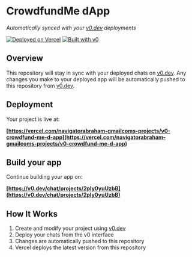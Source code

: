# CrowdfundMe dApp

*Automatically synced with your [v0.dev](https://v0.dev) deployments*

[![Deployed on Vercel](https://img.shields.io/badge/Deployed%20on-Vercel-black?style=for-the-badge&logo=vercel)](https://vercel.com/navigatorabraham-gmailcoms-projects/v0-crowdfund-me-d-app)
[![Built with v0](https://img.shields.io/badge/Built%20with-v0.dev-black?style=for-the-badge)](https://v0.dev/chat/projects/2pIy0yuUzbB)

## Overview

This repository will stay in sync with your deployed chats on [v0.dev](https://v0.dev).
Any changes you make to your deployed app will be automatically pushed to this repository from [v0.dev](https://v0.dev).

## Deployment

Your project is live at:

**[https://vercel.com/navigatorabraham-gmailcoms-projects/v0-crowdfund-me-d-app](https://vercel.com/navigatorabraham-gmailcoms-projects/v0-crowdfund-me-d-app)**

## Build your app

Continue building your app on:

**[https://v0.dev/chat/projects/2pIy0yuUzbB](https://v0.dev/chat/projects/2pIy0yuUzbB)**

## How It Works

1. Create and modify your project using [v0.dev](https://v0.dev)
2. Deploy your chats from the v0 interface
3. Changes are automatically pushed to this repository
4. Vercel deploys the latest version from this repository